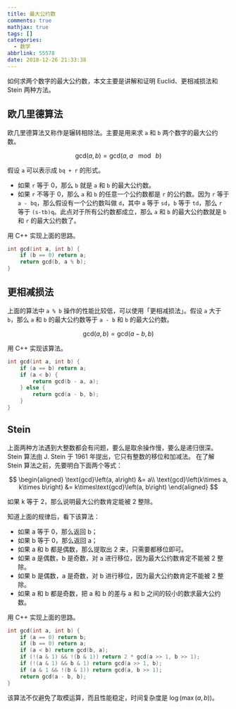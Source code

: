 ```yaml
---
title: 最大公约数
comments: true
mathjax: true
tags: []
categories:
  - 数学
abbrlink: 55578
date: 2018-12-26 21:33:38
---
```


如何求两个数字的最大公约数，本文主要是讲解和证明 Euclid、更相减损法和 Stein 两种方法。

<!--more-->

## 欧几里德算法

欧几里德算法又称作是辗转相除法。主要是用来求 `a` 和 `b` 两个数字的最大公约数。

$$
\text{gcd}\left(a, b\right) = \text{gcd}\left(a, a\ \mod\ b\right)
$$

假设 `a` 可以表示成 `bq + r` 的形式。

- 如果 `r` 等于 0，那么 `b` 就是 `a` 和 `b` 的最大公约数。
- 如果 `r` 不等于 0，那么 `a` 和 `b` 的任意一个公约数都是 `r` 的公约数。因为 `r` 等于 `a - bq`，那么假设有一个公约数叫做 `d`，其中 `a` 等于 `sd`，`b` 等于 `td`，那么 `r` 等于 `(s-tb)q`。此点对于所有公约数都成立，那么 `a` 和 `b` 的最大公约数就是 `b` 和 `r` 的最大公约数了。

用 C++ 实现上面的思路。

```cpp
int gcd(int a, int b) {
    if (b == 0) return a;
    return gcd(b, a % b);
}
```

## 更相减损法

上面的算法中 `a % b` 操作的性能比较低，可以使用「更相减损法」。假设 `a` 大于 `b`，那么 `a` 和 `b` 的最大公约数等于 `a - b` 和 `b` 的最大公约数。

$$
\text{gcd}\left(a, b\right) = \text{gcd}\left(a - b, b\right)
$$

用 C++ 实现该算法。

```cpp
int gcd(int a, int b) {
    if (a == b) return a;
    if (a < b) {
        return gcd(b - a, a);
    } else {
        return gcd(a - b, b);
    }
}
```

## Stein

上面两种方法遇到大整数都会有问题，要么是取余操作慢，要么是递归很深。Stein 算法由 J. Stein 于 1961 年提出，它只有整数的移位和加减法。
在了解 Stein 算法之前，先要明白下面两个等式：

$$
\begin{aligned}
\text{gcd}\left(a, a\right) &= a\\
\text{gcd}\left(k\times a, k\times b\right) &= k\times\text{gcd}\left(a, b\right)
\end{aligned}
$$

如果 k 等于 2，那么说明最大公约数肯定能被 2 整除。

知道上面的规律后，看下该算法：

- 如果 a 等于 0，那么返回 b；
- 如果 b 等于 0，那么返回 a；
- 如果 a 和 b 都是偶数，那么提取出 2 来，只需要都移位即可。
- 如果 a 是偶数，b 是奇数，对 a 进行移位，因为最大公约数肯定不能被 2 整除。
- 如果 b 是偶数，a 是奇数，对 b 进行移位，因为最大公约数肯定不能被 2 整除。
- 如果 a 和 b 都是奇数，把 a 和 b 的差与 a 和 b 之间的较小的数求最大公约数。

用 C++ 实现上面的思路。

```cpp
int gcd(int a, int b) {
    if (a == 0) return b;
    if (b == 0) return a;
    if (a < b) return gcd(b, a);
    if (!(a & 1) && !(b & 1)) return 2 * gcd(a >> 1, b >> 1);
    if (!(a & 1) && b & 1) return gcd(a >> 1, b);
    if (a & 1 && !(b & 1)) return gcd(a, b >> 1);
    return gcd(a - b, b);
}
```

该算法不仅避免了取模运算，而且性能稳定，时间复杂度是 $\log\left(\max\left(a, b\right)\right)$。
